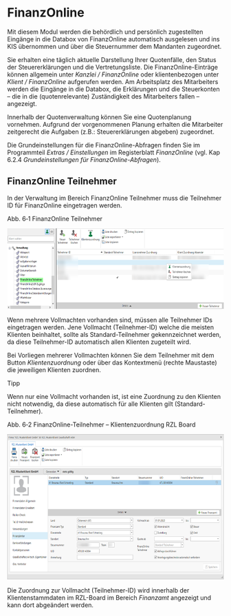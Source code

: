 # FinanzOnline

Mit diesem Modul werden die behördlich und persönlich zugestellten
Eingänge in die Databox von FinanzOnline automatisch ausgelesen und ins
KIS übernommen und über die Steuernummer dem Mandanten zugeordnet.

Sie erhalten eine täglich aktuelle Darstellung Ihrer Quotenfälle, den
Status der Steuererklärungen und die Vertretungsliste. Die
FinanzOnline-Einträge können allgemein unter *Kanzlei / FinanzOnline*
oder klientenbezogen unter *Klient / FinanzOnline* aufgerufen werden. Am
Arbeitsplatz des Mitarbeiters werden die Eingänge in die Databox, die
Erklärungen und die Steuerkonten – die in die (quotenrelevante)
Zuständigkeit des Mitarbeiters fallen – angezeigt.

Innerhalb der Quotenverwaltung können Sie eine Quotenplanung vornehmen.
Aufgrund der vorgenommenen Planung erhalten die Mitarbeiter zeitgerecht
die Aufgaben (z.B.: Steuererklärungen abgeben) zugeordnet.

Die Grundeinstellungen für die FinanzOnline-Abfragen finden Sie im
Programmteil *Extras / Einstellungen* im Registerblatt *FinanzOnline*
(vgl. Kap 6.2.4 *Grundeinstellungen für FinanzOnline-Abfragen*).

## FinanzOnline Teilnehmer 

In der Verwaltung im Bereich FinanzOnline Teilnehmer muss die Teilnehmer
ID für FinanzOnline eingetragen werden.

Abb. 6‑1 FinanzOnline Teilnehmer

<img src="img/image123.png"
style="width:6.66238in;height:1.95446in" />

Wenn mehrere Vollmachten vorhanden sind, müssen alle Teilnehmer IDs
eingetragen werden. Jene Vollmacht (Teilnehmer-ID) welche die meisten
Klienten beinhaltet, sollte als Standard-Teilnehmer gekennzeichnet
werden, da diese Teilnehmer-ID automatisch allen Klienten zugeteilt
wird.

Bei Vorliegen mehrerer Vollmachten können Sie dem Teilnehmer mit dem
Button *Klientenzuordnung* oder über das Kontextmenü (rechte Maustaste)
die jeweiligen Klienten zuordnen.

Tipp

Wenn nur eine Vollmacht vorhanden ist, ist eine Zuordnung zu den
Klienten nicht notwendig, da diese automatisch für alle Klienten gilt
(Standard-Teilnehmer).

Abb. 6‑2 FinanzOnline-Teilnehmer – Klientenzuordnung RZL Board

<img src="img/image124.png"
style="width:6.70528in;height:3.50329in" />

Die Zuordnung zur Vollmacht (Teilnehmer-ID) wird innerhalb der
Klientenstammdaten im RZL-Board im Bereich *Finanzamt* angezeigt und
kann dort abgeändert werden.